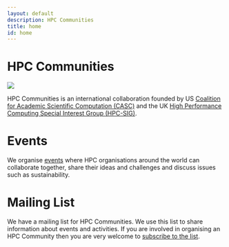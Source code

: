 ```yaml
---
layout: default
description: HPC Communities
title: home
id: home
---
```


# HPC Communities

<img src="{{site.url}}/images/CASC-and-HPC-SIG.png" style="display: block; margin: auto;" />

HPC Communities is an international collaboration founded by US [Coalition for Academic Scientific Computation (CASC)](http://casc.org/) and the UK [High Performance Computing Special Interest Group (HPC-SIG)](https://hpc-sig.org.uk).

# Events

We organise [events](events.html) where HPC organisations around the world can collaborate together, share their ideas and challenges and discuss issues such as sustainability.

# Mailing List

We have a mailing list for HPC Communities. We use this list to share information about events and activities. If you are involved in organising an HPC Community then you are very welcome to [subscribe to the list](https://www.jiscmail.ac.uk/cgi-bin/WA-JISC.exe?SUBED1=HPC-COMMUNITIES&A=1).
